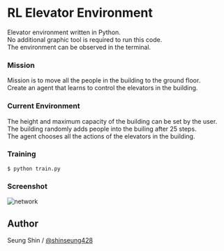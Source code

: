 # RL Elevator Environment
Elevator environment written in Python.  
No additional graphic tool is required to run this code.  
The environment can be observed in the terminal.  

### Mission  
Mission is to move all the people in the building to the ground floor.  
Create an agent that learns to control the elevators in the building.  

### Current Environment
The height and maximum capacity of the building can be set by the user.  
The building randomly adds people into the builing after 25 steps.  
The agent chooses all the actions of the elevators in the building.  

### Training
```
$ python train.py 
```

### Screenshot
![network](./elevator.gif)

## Author  
Seung Shin / [@shinseung428](http://shinseung428.github.io)